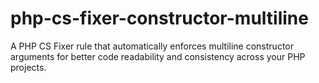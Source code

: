 # php-cs-fixer-constructor-multiline
A PHP CS Fixer rule that automatically enforces multiline constructor arguments for better code readability and consistency across your PHP projects.
